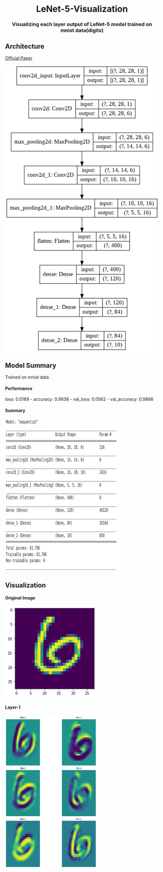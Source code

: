 </p>
<h1 align="center">
  LeNet-5-Visualization
</h1>
 <h3 align="center">
  Visualizing each layer output of LeNet-5 model trained on mnist data(digits)
</h3>

## Architecture

<a href='http://yann.lecun.com/exdb/publis/pdf/lecun-98.pdf'>Official Paper</a>

<p align="center">
  <a>
    <img src="./index.png"/>
  </a>
  </p>
  
  
## Model Summary

Trained on mnist data
#### Performance
  loss: 0.0189 - accuracy: 0.9938 - val_loss: 0.0562 - val_accuracy: 0.9868
#### Summary
  <a>
    <img src="./summary.png" width="400" height ="500"/>
  </a>

## Visualization

#### Original Image
 <a>
    <img src="./orig.png" width="300" height ="300"/>
 </a>
 
#### Layer-1
 <a>
    <img src="./layer_1.png" width="300" height ="500"/>
 </a>

